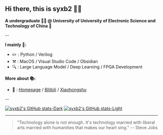 ## Hi there, this is syxb2 👋🏻

**A undergraduate 🙋🏻 @ University of University of Electronic Science and Technology of China 🏫**

-- 

**I mainly 🎯:**

* ✏️ : Python / Verilog
* ⚒️ : MacOS / Visual Studio Code / Obsidian
* 🔍 : Large Language Model / Deep Learning / FPGA Development

**More about 📚:**

* 🔗 : [Homepage](https://syxb2.github.io) / [Bilibili](https://space.bilibili.com/24550465) / [Xiaohongshu](https://www.xiaohongshu.com/user/profile/63caa3bd0000000026006cf2)

--

[![syxb2's GitHub stats-Dark](https://github-readme-stats.vercel.app/api?username=syxb2&show_icons=true&rank_icon=github&theme=tokyonight#gh-dark-mode-only)](https://github.com/anuraghazra/github-readme-stats#gh-dark-mode-only)
[![syxb2's GitHub stats-Light](https://github-readme-stats.vercel.app/api?username=syxb2&show_icons=true&rank_icon=github&theme=default#gh-light-mode-only)](https://github.com/anuraghazra/github-readme-stats#gh-light-mode-only)

***

> "Technology alone is not enough. It's technology married with liberal arts married with humanities that makes our heart sing." -- Steve Jobs

<!-- align="right" width="60%"/> -->

<!--
[![Top Langs](https://github-readme-stats.vercel.app/api/top-langs/?username=syxb2&layout=compact&theme=tokyonight)](https://github.com/anuraghazra/github-readme-stats)
-->
